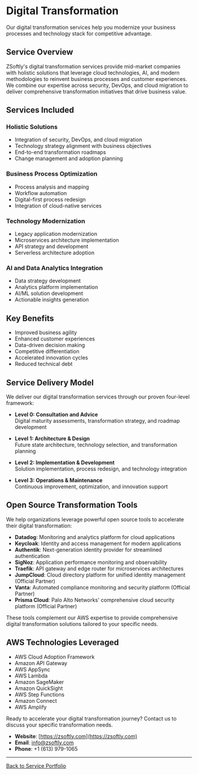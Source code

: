# Digital Transformation

Our digital transformation services help you modernize your business processes and technology stack for competitive advantage.

## Service Overview

ZSoftly's digital transformation services provide mid-market companies with holistic solutions that leverage cloud technologies, AI, and modern methodologies to reinvent business processes and customer experiences. We combine our expertise across security, DevOps, and cloud migration to deliver comprehensive transformation initiatives that drive business value.

## Services Included

### Holistic Solutions
- Integration of security, DevOps, and cloud migration
- Technology strategy alignment with business objectives
- End-to-end transformation roadmaps
- Change management and adoption planning

### Business Process Optimization
- Process analysis and mapping
- Workflow automation
- Digital-first process redesign
- Integration of cloud-native services

### Technology Modernization
- Legacy application modernization
- Microservices architecture implementation
- API strategy and development
- Serverless architecture adoption

### AI and Data Analytics Integration
- Data strategy development
- Analytics platform implementation
- AI/ML solution development
- Actionable insights generation

## Key Benefits

- Improved business agility
- Enhanced customer experiences
- Data-driven decision making
- Competitive differentiation
- Accelerated innovation cycles
- Reduced technical debt

## Service Delivery Model

We deliver our digital transformation services through our proven four-level framework:

- **Level 0: Consultation and Advice**  
  Digital maturity assessments, transformation strategy, and roadmap development

- **Level 1: Architecture & Design**  
  Future state architecture, technology selection, and transformation planning

- **Level 2: Implementation & Development**  
  Solution implementation, process redesign, and technology integration

- **Level 3: Operations & Maintenance**  
  Continuous improvement, optimization, and innovation support

## Open Source Transformation Tools

We help organizations leverage powerful open source tools to accelerate their digital transformation:

- **Datadog**: Monitoring and analytics platform for cloud applications
- **Keycloak**: Identity and access management for modern applications
- **Authentik**: Next-generation identity provider for streamlined authentication
- **SigNoz**: Application performance monitoring and observability
- **Traefik**: API gateway and edge router for microservices architectures
- **JumpCloud**: Cloud directory platform for unified identity management (Official Partner)
- **Vanta**: Automated compliance monitoring and security platform (Official Partner)
- **Prisma Cloud**: Palo Alto Networks' comprehensive cloud security platform (Official Partner)

These tools complement our AWS expertise to provide comprehensive digital transformation solutions tailored to your specific needs.

## AWS Technologies Leveraged

- AWS Cloud Adoption Framework
- Amazon API Gateway
- AWS AppSync
- AWS Lambda
- Amazon SageMaker
- Amazon QuickSight
- AWS Step Functions
- Amazon Connect
- AWS Amplify

Ready to accelerate your digital transformation journey? Contact us to discuss your specific transformation needs.

- **Website**: [https://zsoftly.com](https://zsoftly.com)
- **Email**: info@zsoftly.com
- **Phone**: +1 (613) 979-1065

---

[Back to Service Portfolio](README.md)